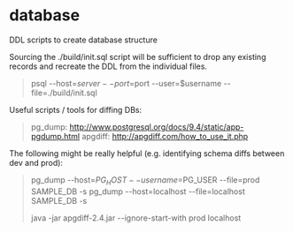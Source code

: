 # database
DDL scripts to create database structure

Sourcing the ./build/init.sql script will be sufficient to drop any existing records 
and recreate the DDL from the individual files.

> psql --host=$server --port=$port --user=$username --file=./build/init.sql

Useful scripts / tools for diffing DBs:
> pg_dump: http://www.postgresql.org/docs/9.4/static/app-pgdump.html
> apgdiff: http://apgdiff.com/how_to_use_it.php

The following might be really helpful (e.g. identifying schema diffs between dev and prod):

> pg_dump --host=$PG_HOST --username=$PG_USER --file=prod SAMPLE_DB -s
> pg_dump --host=localhost --file=localhost SAMPLE_DB -s
>
> java -jar apgdiff-2.4.jar --ignore-start-with prod localhost
